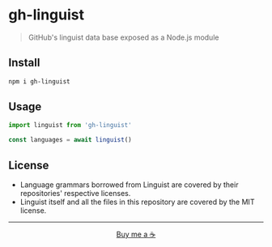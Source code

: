 # gh-linguist

> GitHub's linguist data base exposed as a Node.js module

## Install

```sh
npm i gh-linguist
```

## Usage

```js
import linguist from 'gh-linguist'

const languages = await linguist()
```

## License

- Language grammars borrowed from Linguist are covered by their repositories' respective licenses.
- Linguist itself and all the files in this repository are covered by the MIT license.

---

<p align="center">
  <a href="https://buymeacoff.ee/rinaldi" title="Buy me a coffee">Buy me a ☕</a>
</p>
